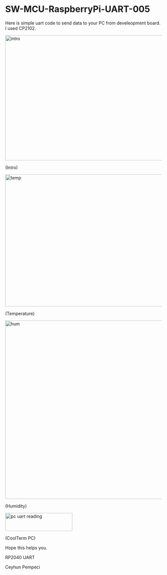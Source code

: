 # SW-MCU-RaspberryPi-UART-005

Here is simple uart code to send data to your PC from develeopment board. I used CP2102.

<img width="614" height="402" alt="intro" src="https://github.com/user-attachments/assets/fdbf67c9-7e6e-4c97-8cc9-958dfa60e27b" />

(Intro)

<img width="648" height="424" alt="temp" src="https://github.com/user-attachments/assets/a2de4408-bb57-4a8f-bea1-772b0ddcf296" />

(Temperature)

<img width="851" height="573" alt="hum" src="https://github.com/user-attachments/assets/089d2a0f-c410-4112-a6fb-5ef0ff75435a" />

(Humidity)

<img width="216" height="58" alt="pc uart reading" src="https://github.com/user-attachments/assets/aed31e4e-8350-429e-bd18-e57fc327e8c3" />

(CoolTerm PC)


Hope this helps you.

RP2040 UART

Ceyhun Pempeci

